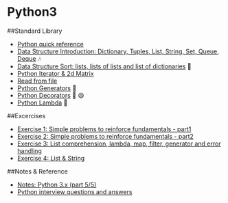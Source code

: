 # Python3  

##Standard Library
  * [Python quick reference](https://github.com/harishvc/challenges/blob/master/python-intro.py)  
  * [Data Structure Introduction: Dictionary, Tuples, List, String, Set, Queue, Deque](https://github.com/harishvc/challenges/blob/master/python-intro2.py) :notes:    
  * [Data Structure Sort: lists, lists of lists and list of dictionaries](https://github.com/harishvc/challenges/blob/master/python-intro3.py)  :rocket:  
  * [Python Iterator &amp; 2d Matrix](https://github.com/harishvc/quick-references/blob/master/python3/python-intro-10.py)    
  * [Read from file](https://github.com/harishvc/quick-references/blob/master/python3/python-intro-11.py)  
  * [Python Generators](http://harishvc.com/2015/11/30/python-generator/) :art:     
  * [Python Decorators](https://github.com/harishvc/quick-references/blob/master/python3/python-intro-9.md)  :art: :smile:    
  * [Python Lambda](https://github.com/harishvc/challenges/blob/master/lambda.py) :rocket:   

##Excercises
  * [Exercise 1: Simple problems to reinforce fundamentals - part1](https://github.com/harishvc/quick-references/blob/master/python3/python-intro-7.md)
  * [Exercise 2: Simple problems to reinforce fundamentals - part2](https://github.com/harishvc/quick-references/blob/master/python3/python-intro-12.md)      
  * [Exercise 3: List comprehension, lambda, map, filter, generator and error handling](https://github.com/harishvc/quick-references/blob/master/python3/python-intro-6.md)  
  * [Exercise 4: List & String](https://github.com/harishvc/quick-references/blob/master/python3/python-intro-8.md) 
  
##Notes & Reference
  * [Notes: Python 3.x (part 5/5)](https://github.com/harishvc/challenges/blob/master/python-intro4.py)  
  * [Python interview questions and answers](http://www.ilian.io/python-interview-question-and-answers/)  
